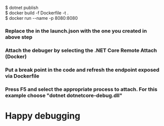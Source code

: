 $ dotnet publish </br>
$ docker build -f Dockerfile -t <docker-image-name> . </br>
$ docker run --name <container-name> -p 8080:8080 <docker-image-name> </br>

### Replace the <container-name> in the launch.json with the one you created in above step
### Attach the debuger by selecting the .NET Core Remote Attach (Docker)
### Put a break point in the code and refresh the endpoint exposed via Dockerfile
### Press F5 and select the appropriate process to attach. For this example choose "dotnet dotnetcore-debug.dll"

# Happy debugging